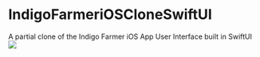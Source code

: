 # IndigoFarmeriOSCloneSwiftUI
A partial clone of the Indigo Farmer iOS App User Interface built in SwiftUI
![](IndigoCloneGIF.gif)
